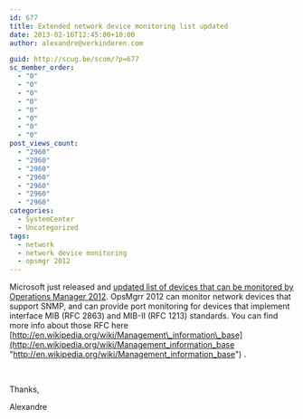 ```yaml
---
id: 677
title: Extended network device monitoring list updated
date: 2013-02-16T12:45:00+10:00
author: alexandre@verkinderen.com

guid: http://scug.be/scom/?p=677
sc_member_order:
  - "0"
  - "0"
  - "0"
  - "0"
  - "0"
  - "0"
  - "0"
  - "0"
post_views_count:
  - "2960"
  - "2960"
  - "2960"
  - "2960"
  - "2960"
  - "2960"
  - "2960"
categories:
  - SystemCenter
  - Uncategorized
tags:
  - network
  - network device monitoring
  - opsmgr 2012
---
```

Microsoft just released and [updated list of devices that can be monitored by Operations Manager 2012](http://www.microsoft.com/en-us/download/details.aspx?id=26831). OpsMgrr 2012 can monitor network devices that support SNMP, and can provide port monitoring for devices that implement interface MIB (RFC 2863) and MIB-II (RFC 1213) standards. You can find more info about those RFC here [http://en.wikipedia.org/wiki/Management\_information\_base](http://en.wikipedia.org/wiki/Management_information_base "http://en.wikipedia.org/wiki/Management_information_base") .

&#160;

Thanks,

Alexandre

